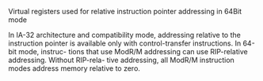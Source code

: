 Virtual registers used for relative instruction pointer addressing in 64Bit mode

In IA-32 architecture and compatibility mode, addressing relative to the instruction pointer is available only with control-transfer instructions. In 64-bit mode, instruc- tions that use ModR/M addressing can use RIP-relative addressing. Without RIP-rela- tive addressing, all ModR/M instruction modes address memory relative to zero.
